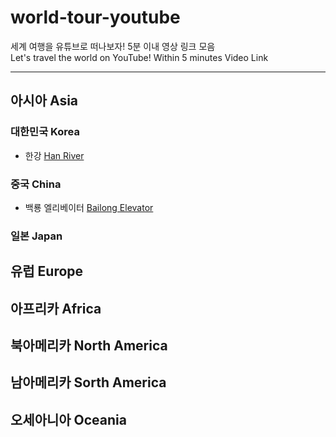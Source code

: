 # world-tour-youtube
세계 여행을 유튜브로 떠나보자! 5분 이내 영상 링크 모음
<br>
Let's travel the world on YouTube! Within 5 minutes Video Link

---

## 아시아 Asia

### 대한민국 Korea
* 한강 [Han River](https://youtu.be/F_a6-zqvxx0)

### 중국 China
* 백룡 엘리베이터 [Bailong Elevator](https://youtu.be/iNSIHW7v9do)

### 일본 Japan

## 유럽 Europe

## 아프리카 Africa

## 북아메리카 North America

## 남아메리카 Sorth America

## 오세아니아 Oceania
